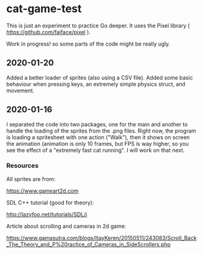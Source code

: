 # cat-game-test
This is just an experiment to practice Go deeper.
It uses the Pixel library ( https://github.com/faiface/pixel ).

Work in progress! so some parts of the code might be really ugly.
## 2020-01-20
Added a better loader of sprites (also using a CSV file). 
Added some basic behaviour when pressing keys, an extremely simple physics struct, and movement.

## 2020-01-16
I separated the code into two packages, one for the main and another to handle the loading of the sprites from the .png files.
Right now, the program is loading a spritesheet with one action ("Walk"), then it shows on screen the animation (animation is only 10 frames, but FPS is way higher, so you see the effect of a "extremely fast cat running". I will work on that next.



### Resources

All sprites are from: 

https://www.gameart2d.com

SDL C++ tutorial (good for theory):

http://lazyfoo.net/tutorials/SDL/i

Article about scrolling and cameras in 2d game:

https://www.gamasutra.com/blogs/ItayKeren/20150511/243083/Scroll_Back_The_Theory_and_P%20ractice_of_Cameras_in_SideScrollers.php
